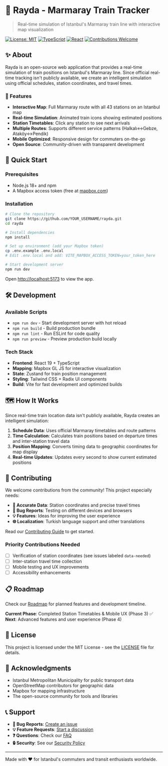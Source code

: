 # 🚊 Rayda - Marmaray Train Tracker

> Real-time simulation of Istanbul's Marmaray train line with interactive map visualization

[![License: MIT](https://img.shields.io/badge/License-MIT-yellow.svg)](https://opensource.org/licenses/MIT)
[![TypeScript](https://img.shields.io/badge/TypeScript-5.8-blue.svg)](https://www.typescriptlang.org/)
[![React](https://img.shields.io/badge/React-19-61dafb.svg)](https://reactjs.org/)
[![Contributions Welcome](https://img.shields.io/badge/contributions-welcome-brightgreen.svg)](CONTRIBUTING.md)

## ✨ About

Rayda is an open-source web application that provides a real-time simulation of train positions on Istanbul's Marmaray line. Since official real-time tracking isn't publicly available, we create an intelligent simulation using official schedules, station coordinates, and travel times.

### 🎯 Features

- **Interactive Map**: Full Marmaray route with all 43 stations on an Istanbul map
- **Real-time Simulation**: Animated train icons showing estimated positions
- **Station Timetables**: Click any station to see next arrivals
- **Multiple Routes**: Supports different service patterns (Halkalı↔Gebze, Ataköy↔Pendik)
- **Mobile Optimized**: Responsive design for commuters on-the-go
- **Open Source**: Community-driven with transparent development

## 🚀 Quick Start

### Prerequisites
- Node.js 18+ and npm
- A Mapbox access token (free at [mapbox.com](https://mapbox.com))

### Installation

```bash
# Clone the repository
git clone https://github.com/YOUR_USERNAME/rayda.git
cd rayda

# Install dependencies
npm install

# Set up environment (add your Mapbox token)
cp .env.example .env.local
# Edit .env.local and add: VITE_MAPBOX_ACCESS_TOKEN=your_token_here

# Start development server
npm run dev
```

Open [http://localhost:5173](http://localhost:5173) to view the app.

## 🛠 Development

### Available Scripts

- `npm run dev` - Start development server with hot reload
- `npm run build` - Build production bundle
- `npm run lint` - Run ESLint for code quality
- `npm run preview` - Preview production build locally

### Tech Stack

- **Frontend**: React 19 + TypeScript
- **Mapping**: Mapbox GL JS for interactive visualization
- **State**: Zustand for train position management
- **Styling**: Tailwind CSS + Radix UI components
- **Build**: Vite for fast development and optimized builds

## 🗺 How It Works

Since real-time train location data isn't publicly available, Rayda creates an intelligent simulation:

1. **Schedule Data**: Uses official Marmaray timetables and route patterns
2. **Time Calculation**: Calculates train positions based on departure times and inter-station travel data
3. **Position Mapping**: Converts timing data to geographic coordinates for map display
4. **Real-time Updates**: Updates every second to show current estimated positions

## 🤝 Contributing

We welcome contributions from the community! This project especially needs:

- **📍 Accurate Data**: Station coordinates and precise travel times
- **🐛 Bug Reports**: Testing on different devices and browsers
- **💡 Features**: Ideas for improving the user experience
- **🌐 Localization**: Turkish language support and other translations

Read our [Contributing Guide](CONTRIBUTING.md) to get started.

### Priority Contributions Needed

- [ ] Verification of station coordinates (see issues labeled `data-needed`)
- [ ] Inter-station travel time collection
- [ ] Mobile testing and UX improvements
- [ ] Accessibility enhancements

## 📋 Roadmap

Check our [Roadmap](ROADMAP.md) for planned features and development timeline.

**Current Phase**: Completed Station Timetables & Mobile UX (Phase 3) ✅  
**Next**: Advanced features and user experience (Phase 4)

## 📄 License

This project is licensed under the MIT License - see the [LICENSE](LICENSE) file for details.

## 🙏 Acknowledgments

- Istanbul Metropolitan Municipality for public transport data
- OpenStreetMap contributors for geographic data
- Mapbox for mapping infrastructure
- The open-source community for tools and libraries

## 📞 Support

- **🐛 Bug Reports**: [Create an issue](https://github.com/YOUR_USERNAME/rayda/issues/new/choose)
- **💡 Feature Requests**: [Start a discussion](https://github.com/YOUR_USERNAME/rayda/discussions)
- **❓ Questions**: Check our [FAQ](https://github.com/YOUR_USERNAME/rayda/discussions/categories/q-a)
- **🔒 Security**: See our [Security Policy](SECURITY.md)

---

Made with ❤️ for Istanbul's commuters and transit enthusiasts worldwide.